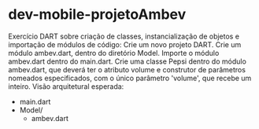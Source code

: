 # dev-mobile-projetoAmbev

Exercício DART sobre criação de classes, instancialização de objetos e importação de módulos de código:
Crie um novo projeto DART.
Crie um módulo ambev.dart, dentro do diretório Model.
Importe o módulo ambev.dart dentro do main.dart.
Crie uma classe Pepsi dentro do módulo ambev.dart, que deverá ter o atributo volume e construtor de parâmetros nomeados especificados, com o único parâmetro 'volume', que recebe um inteiro.
Visão arquitetural esperada:

* main.dart
* Model/
  * ambev.dart
